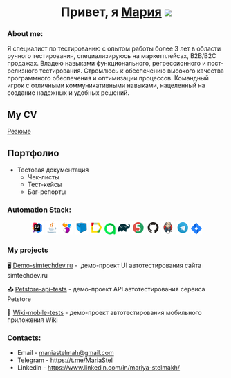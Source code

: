 <h1 align="center">Привет, я <a href="https://github.com/maniastel" target="_blank">Мария</a> 
<img src="https://github.com/blackcater/blackcater/raw/main/images/Hi.gif" height="32"/></h1>
<h3>About me:</h3>
Я специалист по тестированию с опытом работы более 3 лет в области ручного тестирования, специализируюсь на маркетплейсах, B2B/B2C продажах. Владею навыками функционального, регрессионного и пост-релизного тестирования. Стремлюсь к обеспечению высокого качества программного обеспечения и оптимизации процессов. Командный игрок с отличными коммуникативными навыками, нацеленный на создание надежных и удобных решений.

## My CV 
[Резюме](https://ulyanovsk.hh.ru/resume/ad3f35bcff08e975370039ed1f656a507a4e63)

## Портфолио
- Тестовая документация
  - Чек-листы
  - Тест-кейсы
  - Баг-репорты 

### Automation Stack:

<p align="center">
<img width="6%" title="IntelliJ IDEA" src="media/logo/Intelij_IDEA.svg">
<img width="6%" title="Java" src="media/logo/Java.svg">
<img width="6%" title="Selenide" src="media/logo/Selenide.svg">
<img width="6%" title="Selenoid" src="media/logo/Selenoid.svg">
<img width="6%" title="Allure Report" src="media/logo/Allure_Report.svg">
<img width="5%" title="Allure TestOps" src="media/logo/AllureTestOps.svg">
<img width="6%" title="Gradle" src="media/logo/Gradle.svg">
<img width="6%" title="JUnit5" src="media/logo/JUnit5.svg">
<img width="6%" title="GitHub" src="media/logo/GitHub.svg">
<img width="6%" title="Jenkins" src="media/logo/Jenkins.svg">
<img width="6%" title="Telegram" src="media/logo/Telegram.svg">
<img width="5%" title="Jira" src="media/logo/Jira.svg">
</p>

### My projects

:desktop_computer: [Demo-simtechdev.ru](https://github.com/maniastel/demo-simtechdev.ru) -  демо-проект UI автотестирования сайта simtechdev.ru

:outbox_tray: [Petstore-api-tests](https://github.com/maniastel/petstore-api-tests) - демо-проект API автотестирования сервиса Petstore

:iphone: [Wiki-mobile-tests](https://github.com/maniastel/qaquru-23-bs-mobile-test) - демо-проект автотестирования мобильного приложения Wiki


### Contacts:

+  Email - maniastelmah@gmail.com
+  Telegram - https://t.me/MariaStel
+  Linkedin - https://www.linkedin.com/in/mariya-stelmakh/



